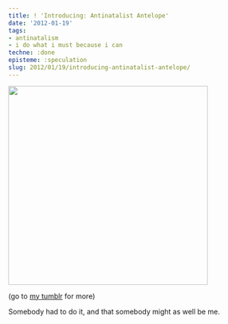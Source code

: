 ```yaml
---
title: ! 'Introducing: Antinatalist Antelope'
date: '2012-01-19'
tags:
- antinatalism
- i do what i must because i can
techne: :done
episteme: :speculation
slug: 2012/01/19/introducing-antinatalist-antelope/
---
```


<img alt="" src="http://25.media.tumblr.com/tumblr_ly1vbmddTG1rndvvro1_400.jpg" class="aligncenter" width="400" height="400" />

(go to [my tumblr](http://antinatalism.tumblr.com/) for more)

Somebody had to do it, and that somebody might as well be me.